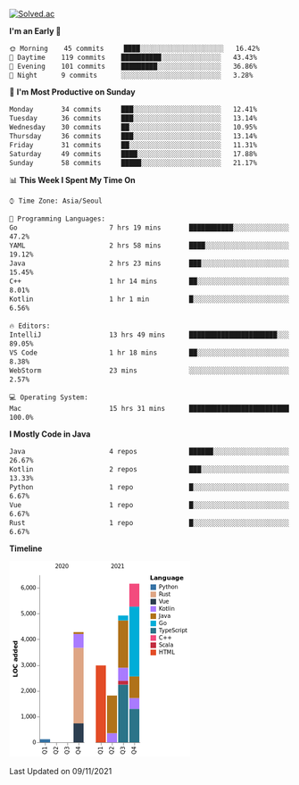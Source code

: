 [![Solved.ac](http://mazassumnida.wtf/api/v2/generate_badge?boj=kuckjwi)](https://solved.ac/kuckjwi)
<!--START_SECTION:waka-->
**I'm an Early 🐤** 

```text
🌞 Morning    45 commits     ████░░░░░░░░░░░░░░░░░░░░░   16.42% 
🌆 Daytime    119 commits    ██████████░░░░░░░░░░░░░░░   43.43% 
🌃 Evening    101 commits    █████████░░░░░░░░░░░░░░░░   36.86% 
🌙 Night      9 commits      ░░░░░░░░░░░░░░░░░░░░░░░░░   3.28%

```
📅 **I'm Most Productive on Sunday** 

```text
Monday       34 commits     ███░░░░░░░░░░░░░░░░░░░░░░   12.41% 
Tuesday      36 commits     ███░░░░░░░░░░░░░░░░░░░░░░   13.14% 
Wednesday    30 commits     ██░░░░░░░░░░░░░░░░░░░░░░░   10.95% 
Thursday     36 commits     ███░░░░░░░░░░░░░░░░░░░░░░   13.14% 
Friday       31 commits     ██░░░░░░░░░░░░░░░░░░░░░░░   11.31% 
Saturday     49 commits     ████░░░░░░░░░░░░░░░░░░░░░   17.88% 
Sunday       58 commits     █████░░░░░░░░░░░░░░░░░░░░   21.17%

```


📊 **This Week I Spent My Time On** 

```text
⌚︎ Time Zone: Asia/Seoul

💬 Programming Languages: 
Go                       7 hrs 19 mins       ███████████░░░░░░░░░░░░░░   47.2% 
YAML                     2 hrs 58 mins       ████░░░░░░░░░░░░░░░░░░░░░   19.12% 
Java                     2 hrs 23 mins       ███░░░░░░░░░░░░░░░░░░░░░░   15.45% 
C++                      1 hr 14 mins        ██░░░░░░░░░░░░░░░░░░░░░░░   8.01% 
Kotlin                   1 hr 1 min          █░░░░░░░░░░░░░░░░░░░░░░░░   6.56%

🔥 Editors: 
IntelliJ                 13 hrs 49 mins      ██████████████████████░░░   89.05% 
VS Code                  1 hr 18 mins        ██░░░░░░░░░░░░░░░░░░░░░░░   8.38% 
WebStorm                 23 mins             ░░░░░░░░░░░░░░░░░░░░░░░░░   2.57%

💻 Operating System: 
Mac                      15 hrs 31 mins      █████████████████████████   100.0%

```

**I Mostly Code in Java** 

```text
Java                     4 repos             ██████░░░░░░░░░░░░░░░░░░░   26.67% 
Kotlin                   2 repos             ███░░░░░░░░░░░░░░░░░░░░░░   13.33% 
Python                   1 repo              █░░░░░░░░░░░░░░░░░░░░░░░░   6.67% 
Vue                      1 repo              █░░░░░░░░░░░░░░░░░░░░░░░░   6.67% 
Rust                     1 repo              █░░░░░░░░░░░░░░░░░░░░░░░░   6.67%

```


**Timeline**

![Chart not found](https://raw.githubusercontent.com/kuckjwi0928/kuckjwi0928/master/charts/bar_graph.png) 


 Last Updated on 09/11/2021
<!--END_SECTION:waka-->
